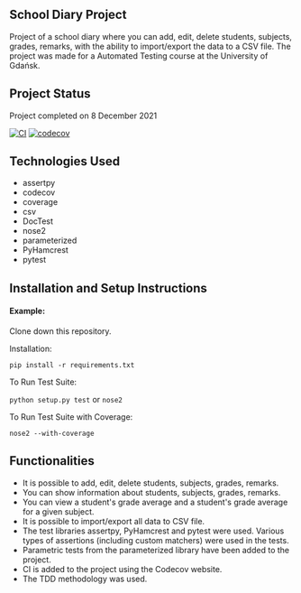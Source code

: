 ## School Diary Project

Project of a school diary where you can add, edit, delete students, subjects, grades, remarks, with the ability to import/export the data to a CSV file. The project was made for a Automated Testing course at the University of Gdańsk.

## Project Status

Project completed on 8 December 2021

[![CI](https://github.com/mstapaj/TestowanieAutomatyczne_Projekt_I/actions/workflows/tests.yml/badge.svg)](https://github.com/mstapaj/TestowanieAutomatyczne_Projekt_I/actions/workflows/tests.yml)
[![codecov](https://codecov.io/gh/mstapaj/TestowanieAutomatyczne_Projekt_I/branch/main/graph/badge.svg?token=M8STI1TDIU)](https://codecov.io/gh/mstapaj/TestowanieAutomatyczne_Projekt_I)

## Technologies Used

- assertpy
- codecov
- coverage
- csv
- DocTest
- nose2
- parameterized
- PyHamcrest
- pytest

## Installation and Setup Instructions

#### Example:

Clone down this repository.

Installation:

`pip install -r requirements.txt`

To Run Test Suite:

`python setup.py test` or `nose2`

To Run Test Suite with Coverage:

`nose2 --with-coverage`

## Functionalities

- It is possible to add, edit, delete students, subjects, grades, remarks.
- You can show information about students, subjects, grades, remarks.
- You can view a student's grade average and a student's grade average for a given subject.
- It is possible to import/export all data to CSV file.
- The test libraries assertpy, PyHamcrest and pytest were used. Various types of assertions (including custom matchers)
  were used in the tests.
- Parametric tests from the parameterized library have been added to the project.
- CI is added to the project using the Codecov website.
- The TDD methodology was used.
